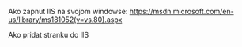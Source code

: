 
Ako zapnut IIS na svojom windowse:
https://msdn.microsoft.com/en-us/library/ms181052(v=vs.80).aspx

Ako pridat stranku do IIS
